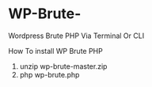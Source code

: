 # WP-Brute-
Wordpress Brute PHP Via Terminal Or CLI

How To install WP Brute PHP
1. unzip wp-brute-master.zip
2. php wp-brute.php

